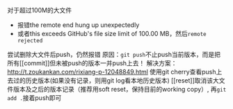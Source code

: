 对于超过100M的大文件
- 报错the remote end hung up unexpectedly
- 或者this exceeds GitHub's file size limit of 100.00 MB，然后`remote rejected`

尝试删除大文件后push，仍然报错
原因：`git push`不止push当前版本，而是把所有[[commit]]但未被push的版本一并push上去！
解决方案： http://t.zoukankan.com/rixiang-p-12048849.html
使用git cherry查看push上去过的历史版本(如果没有记录，则用git log看本地历史版本)
[[reset]]取消该大文件版本及之后的版本记录（推荐用soft reset，保持目前的working copy）, 再`git add .`接着push即可